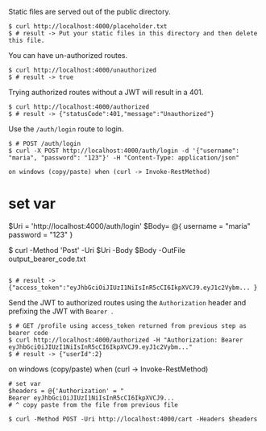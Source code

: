 Static files are served out of the public directory.

```
$ curl http://localhost:4000/placeholder.txt
$ # result -> Put your static files in this directory and then delete this file.
```

You can have un-authorized routes.

```
$ curl http://localhost:4000/unauthorized
$ # result -> true
```

Trying authorized routes without a JWT will result in a 401.

```
$ curl http://localhost:4000/authorized
$ # result -> {"statusCode":401,"message":"Unauthorized"}                                 
```

Use the `/auth/login` route to login.

```
$ # POST /auth/login
$ curl -X POST http://localhost:4000/auth/login -d '{"username": "maria", "password": "123"}' -H "Content-Type: application/json"

on windows (copy/paste) when (curl -> Invoke-RestMethod)
```
# set var 
$Uri = 'http://localhost:4000/auth/login'
$Body= @{
    username = "maria"
    password = "123"
}

$ curl -Method 'Post' -Uri $Uri -Body $Body -OutFile output_bearer_code.txt
```

$ # result -> {"access_token":"eyJhbGciOiJIUzI1NiIsInR5cCI6IkpXVCJ9.eyJ1c2Vybm... }
```

Send the JWT to authorized routes using the `Authorization` header and prefixing the JWT with `Bearer `.

```
$ # GET /profile using access_token returned from previous step as bearer code
$ curl http://localhost:4000/authorized -H "Authorization: Bearer eyJhbGciOiJIUzI1NiIsInR5cCI6IkpXVCJ9.eyJ1c2Vybm..."
$ # result -> {"userId":2}
```
on windows (copy/paste) when (curl -> Invoke-RestMethod)
```
# set var 
$headers = @{'Authorization' = "
Bearer eyJhbGciOiJIUzI1NiIsInR5cCI6IkpXVCJ9...
# ^ copy paste from the file from previous file

$ curl -Method POST -Uri http://localhost:4000/cart -Headers $headers
```